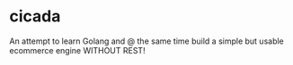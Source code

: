 # cicada
An attempt to learn Golang and @ the same time build a simple but usable ecommerce engine WITHOUT REST!
